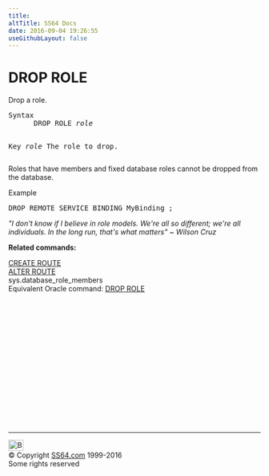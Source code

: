```yaml
---
title:
altTitle: SS64 Docs
date: 2016-09-04 19:26:55
useGithubLayout: false
---
```

<!-- #BeginLibraryItem "/Library/head_sql.lbi" --><!-- #EndLibraryItem --><h1>DROP ROLE</h1>
<p>Drop a role.</p>
<pre>Syntax
      DROP ROLE <i>role</i>

Key<i>
   </i><i>role</i>     The role to drop. </pre>
<p>  Roles that have members and  fixed database roles cannot be dropped from the database. </p>
<p>Example</p>
<pre>DROP REMOTE SERVICE BINDING MyBinding ;</pre>
<p class="quote"><i>"I don't know if I believe in role models. We're all so different; we're all individuals. In the long run, that's what matters" ~ Wilson Cruz</i></p>
<p><b>Related commands:</b></p>
<p>  <a href="route_c.html">CREATE ROUTE</a><br>
  <a href="route_a.html">ALTER ROUTE</a><br>
  sys.database_role_members  <br>
Equivalent Oracle command:  <a href="../ora/role_d.html">DROP ROLE</a></p><!-- #BeginLibraryItem "/Library/foot_sql.lbi" --><p>
<!-- ss64-sql -->
<ins class="adsbygoogle" style="display:inline-block;width:300px;height:250px" data-ad-client="ca-pub-6140977852749469" data-ad-slot="6953563613"></ins>
<script>
(adsbygoogle = window.adsbygoogle || []).push({});
</script></p>
<hr>
<div id="bl" class="footer"><a href="role_d.html#"><img src="../images/top.png" width="30" height="22" alt="Back to the Top"></a></div>
<div id="br" class="footer, tagline">© Copyright <a href="../index.html">SS64.com</a> 1999-2016<br>
Some rights reserved</div><!-- #EndLibraryItem -->

